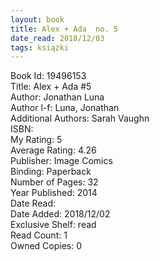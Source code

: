 ```yaml
---
layout: book
title: Alex + Ada  no. 5
date_read: 2018/12/03
tags: książki
---
```


Book Id: 19496153<br />
Title: Alex + Ada #5<br />
Author: Jonathan Luna<br />
Author l-f: Luna, Jonathan<br />
Additional Authors: Sarah Vaughn<br />
ISBN: <br />
My Rating: 5<br />
Average Rating: 4.26<br />
Publisher: Image Comics<br />
Binding: Paperback<br />
Number of Pages: 32<br />
Year Published: 2014<br />
Date Read: <br />
Date Added: 2018/12/02<br />
Exclusive Shelf: read<br />
Read Count: 1<br />
Owned Copies: 0<br />


